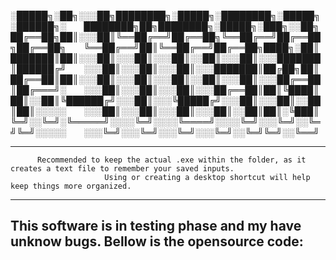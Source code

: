 
░█████╗░██╗░░░██╗████████╗░█████╗░████████╗░█████╗░██████╗░  ████████╗██╗████████╗░█████╗░███╗░░██╗  
██╔══██╗██║░░░██║╚══██╔══╝██╔══██╗╚══██╔══╝██╔══██╗██╔══██╗  ╚══██╔══╝██║╚══██╔══╝██╔══██╗████╗░██║
███████║██║░░░██║░░░██║░░░██║░░██║░░░██║░░░███████║██████╔╝  ░░░██║░░░██║░░░██║░░░███████║██╔██╗██║
██╔══██║██║░░░██║░░░██║░░░██║░░██║░░░██║░░░██╔══██║██╔═══╝░  ░░░██║░░░██║░░░██║░░░██╔══██║██║╚████║
██║░░██║╚██████╔╝░░░██║░░░╚█████╔╝░░░██║░░░██║░░██║██║░░░░░  ░░░██║░░░██║░░░██║░░░██║░░██║██║░╚███║
╚═╝░░╚═╝░╚═════╝░░░░╚═╝░░░░╚════╝░░░░╚═╝░░░╚═╝░░╚═╝╚═╝░░░░░  ░░░╚═╝░░░╚═╝░░░╚═╝░░░╚═╝░░╚═╝╚═╝░░╚══╝                        

-----------------------------------------------------------------------------------------------------------------------------------------------


          Recommended to keep the actual .exe within the folder, as it creates a text file to remember your saved inputs.
                         Using or creating a desktop shortcut will help keep things more organized.


-----------------------------------------------------------------------------------------------------------------------------------------------
This software is in testing phase and my have unknow bugs.
Bellow is the opensource code:
-----------------------------------------------------------------------------------------------------------------------------------------------

